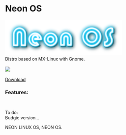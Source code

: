 # Neon OS

<img src=pictures/logo.png><br>
Distro based on MX-Linux with Gnome.<br><br>
<img src=pictures/screenshot1-1-2021.png><br>

<a href="https://sourceforge.net/projects/fenixlinux/files/pc/mx-linux/gnome/Neon/FenixMX_Neon_GnomeV1.iso/download">Download</a><br>
<h3>Features:</h3> <br>

To do: <br>
Budgie version...




































NEON LINUX OS, NEON OS.
